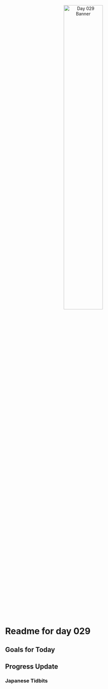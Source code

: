 <div align="center">
 <img src="../Images/image_029.jpg" alt="Day 029 Banner" width="50%">
</div>

# Readme for day 029

## Goals for Today

## Progress Update

### Japanese Tidbits

